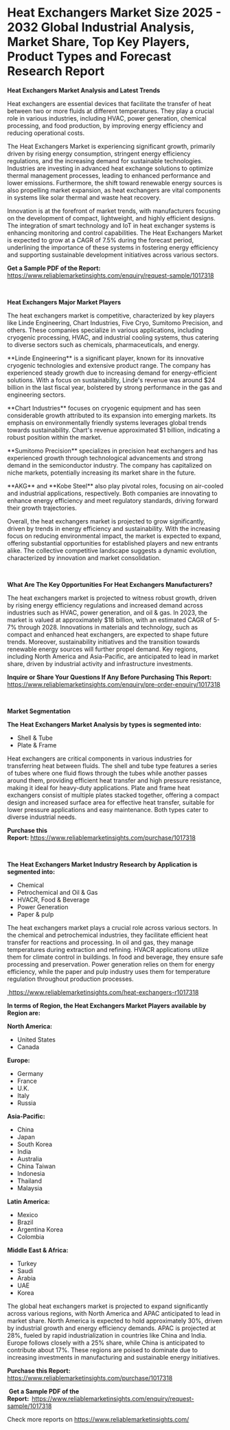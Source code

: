 <p><h1>Heat Exchangers Market Size 2025 - 2032 Global Industrial Analysis, Market Share, Top Key Players, Product Types and Forecast Research Report</h1></p><p><strong>Heat Exchangers Market Analysis and Latest Trends</strong></p>
<p><p>Heat exchangers are essential devices that facilitate the transfer of heat between two or more fluids at different temperatures. They play a crucial role in various industries, including HVAC, power generation, chemical processing, and food production, by improving energy efficiency and reducing operational costs.</p><p>The Heat Exchangers Market is experiencing significant growth, primarily driven by rising energy consumption, stringent energy efficiency regulations, and the increasing demand for sustainable technologies. Industries are investing in advanced heat exchange solutions to optimize thermal management processes, leading to enhanced performance and lower emissions. Furthermore, the shift toward renewable energy sources is also propelling market expansion, as heat exchangers are vital components in systems like solar thermal and waste heat recovery.</p><p>Innovation is at the forefront of market trends, with manufacturers focusing on the development of compact, lightweight, and highly efficient designs. The integration of smart technology and IoT in heat exchanger systems is enhancing monitoring and control capabilities. The Heat Exchangers Market is expected to grow at a CAGR of 7.5% during the forecast period, underlining the importance of these systems in fostering energy efficiency and supporting sustainable development initiatives across various sectors.</p></p>
<p><strong>Get a Sample PDF of the Report:&nbsp;</strong> <a href="https://www.reliablemarketinsights.com/enquiry/request-sample/1017318?utm_campaign=2456&utm_medium=2&utm_source=Github&utm_content=ia&utm_term=23022025&utm_id=heat-exchangers">https://www.reliablemarketinsights.com/enquiry/request-sample/1017318</a></p>
<p>&nbsp;</p>
<p><strong>Heat Exchangers Major Market Players</strong></p>
<p><p>The heat exchangers market is competitive, characterized by key players like Linde Engineering, Chart Industries, Five Cryo, Sumitomo Precision, and others. These companies specialize in various applications, including cryogenic processing, HVAC, and industrial cooling systems, thus catering to diverse sectors such as chemicals, pharmaceuticals, and energy.</p><p>**Linde Engineering** is a significant player, known for its innovative cryogenic technologies and extensive product range. The company has experienced steady growth due to increasing demand for energy-efficient solutions. With a focus on sustainability, Linde's revenue was around $24 billion in the last fiscal year, bolstered by strong performance in the gas and engineering sectors.</p><p>**Chart Industries** focuses on cryogenic equipment and has seen considerable growth attributed to its expansion into emerging markets. Its emphasis on environmentally friendly systems leverages global trends towards sustainability. Chart's revenue approximated $1 billion, indicating a robust position within the market.</p><p>**Sumitomo Precision** specializes in precision heat exchangers and has experienced growth through technological advancements and strong demand in the semiconductor industry. The company has capitalized on niche markets, potentially increasing its market share in the future.</p><p>**AKG** and **Kobe Steel** also play pivotal roles, focusing on air-cooled and industrial applications, respectively. Both companies are innovating to enhance energy efficiency and meet regulatory standards, driving forward their growth trajectories.</p><p>Overall, the heat exchangers market is projected to grow significantly, driven by trends in energy efficiency and sustainability. With the increasing focus on reducing environmental impact, the market is expected to expand, offering substantial opportunities for established players and new entrants alike. The collective competitive landscape suggests a dynamic evolution, characterized by innovation and market consolidation.</p></p>
<p>&nbsp;</p>
<p><strong>What Are The Key Opportunities For Heat Exchangers Manufacturers?</strong></p>
<p><p>The heat exchangers market is projected to witness robust growth, driven by rising energy efficiency regulations and increased demand across industries such as HVAC, power generation, and oil & gas. In 2023, the market is valued at approximately $18 billion, with an estimated CAGR of 5-7% through 2028. Innovations in materials and technology, such as compact and enhanced heat exchangers, are expected to shape future trends. Moreover, sustainability initiatives and the transition towards renewable energy sources will further propel demand. Key regions, including North America and Asia-Pacific, are anticipated to lead in market share, driven by industrial activity and infrastructure investments.</p></p>
<p><strong>Inquire or Share Your Questions If Any Before Purchasing This Report:</strong> <a href="https://www.reliablemarketinsights.com/enquiry/pre-order-enquiry/1017318?utm_campaign=2456&utm_medium=2&utm_source=Github&utm_content=ia&utm_term=23022025&utm_id=heat-exchangers">https://www.reliablemarketinsights.com/enquiry/pre-order-enquiry/1017318</a></p>
<p>&nbsp;</p>
<p><strong>Market Segmentation</strong></p>
<p><strong>The Heat Exchangers Market Analysis by types is segmented into:</strong></p>
<p><ul><li>Shell & Tube</li><li>Plate & Frame</li></ul></p>
<p><p>Heat exchangers are critical components in various industries for transferring heat between fluids. The shell and tube type features a series of tubes where one fluid flows through the tubes while another passes around them, providing efficient heat transfer and high pressure resistance, making it ideal for heavy-duty applications. Plate and frame heat exchangers consist of multiple plates stacked together, offering a compact design and increased surface area for effective heat transfer, suitable for lower pressure applications and easy maintenance. Both types cater to diverse industrial needs.</p></p>
<p><strong>Purchase this Report:&nbsp;</strong><a href="https://www.reliablemarketinsights.com/purchase/1017318?utm_campaign=2456&utm_medium=2&utm_source=Github&utm_content=ia&utm_term=23022025&utm_id=heat-exchangers">https://www.reliablemarketinsights.com/purchase/1017318</a></p>
<p>&nbsp;</p>
<p><strong>The Heat Exchangers Market Industry Research by Application is segmented into:</strong></p>
<p><ul><li>Chemical</li><li>Petrochemical and Oil & Gas</li><li>HVACR, Food & Beverage</li><li>Power Generation</li><li>Paper & pulp</li></ul></p>
<p><p>The heat exchangers market plays a crucial role across various sectors. In the chemical and petrochemical industries, they facilitate efficient heat transfer for reactions and processing. In oil and gas, they manage temperatures during extraction and refining. HVACR applications utilize them for climate control in buildings. In food and beverage, they ensure safe processing and preservation. Power generation relies on them for energy efficiency, while the paper and pulp industry uses them for temperature regulation throughout production processes.</p></p>
<p><a href="https://www.reliablemarketinsights.com/heat-exchangers-r1017318?utm_campaign=2456&utm_medium=2&utm_source=Github&utm_content=ia&utm_term=23022025&utm_id=heat-exchangers">&nbsp;https://www.reliablemarketinsights.com/heat-exchangers-r1017318</a></p>
<p><strong>In terms of Region, the Heat Exchangers Market Players available by Region are:</strong></p>
<p>
    <p> <strong> North America: </strong>
        <ul>
            <li>United States</li>
            <li>Canada</li>
        </ul>
        </p> 
    <p> <strong> Europe: </strong>
        <ul>
            <li>Germany</li>
            <li>France</li>
            <li>U.K.</li>
            <li>Italy</li>
            <li>Russia</li>
        </ul>
        </p> 
    <p> <strong> Asia-Pacific: </strong>
        <ul>
            <li>China</li>
            <li>Japan</li>
            <li>South Korea</li>
            <li>India</li>
            <li>Australia</li>
            <li>China Taiwan</li>
            <li>Indonesia</li>
            <li>Thailand</li>
            <li>Malaysia</li>
        </ul>
        </p> 
    <p> <strong> Latin America: </strong>
        <ul>
            <li>Mexico</li>
            <li>Brazil</li>
            <li>Argentina Korea</li>
            <li>Colombia</li>
        </ul>
        </p> 
    <p> <strong> Middle East & Africa: </strong>
        <ul>
            <li>Turkey</li>
            <li>Saudi</li>
            <li>Arabia</li>
            <li>UAE</li>
            <li>Korea</li>
        </ul>
    </p>
    </p>
<p><p>The global heat exchangers market is projected to expand significantly across various regions, with North America and APAC anticipated to lead in market share. North America is expected to hold approximately 30%, driven by industrial growth and energy efficiency demands. APAC is projected at 28%, fueled by rapid industrialization in countries like China and India. Europe follows closely with a 25% share, while China is anticipated to contribute about 17%. These regions are poised to dominate due to increasing investments in manufacturing and sustainable energy initiatives.</p></p>
<p><strong>Purchase this Report: </strong><a href="https://www.reliablemarketinsights.com/purchase/1017318?utm_campaign=2456&utm_medium=2&utm_source=Github&utm_content=ia&utm_term=23022025&utm_id=heat-exchangers">https://www.reliablemarketinsights.com/purchase/1017318</a></p>
<p>&nbsp;<strong>Get a Sample PDF of the Report:&nbsp;&nbsp;</strong><a href="https://www.reliablemarketinsights.com/enquiry/request-sample/1017318?utm_campaign=2456&utm_medium=2&utm_source=Github&utm_content=ia&utm_term=23022025&utm_id=heat-exchangers">https://www.reliablemarketinsights.com/enquiry/request-sample/1017318</a></p>
<p><strong></strong></p>
<p>Check more reports on <a href="https://www.reliablemarketinsights.com/?utm_campaign=2456&utm_medium=2&utm_source=Github&utm_content=ia&utm_term=23022025&utm_id=heat-exchangers">https://www.reliablemarketinsights.com/</a></p>